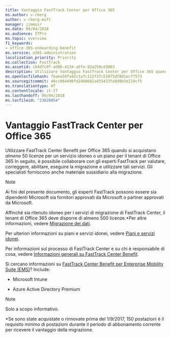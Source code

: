 ```yaml
---
title: Vantaggio FastTrack Center per Office 365
ms.author: v-rberg
author: v-rberg-msft
manager: jimmuir
ms.date: 09/04/2018
ms.audience: ITPro
ms.topic: overview
f1_keywords:
- office-365-onboarding-benefit
ms.service: o365-administration
localization_priority: Priority
ms.collection: FastTrack
ms.assetid: cb4d7c0f-ad86-4134-a5fe-92a250cd3003
description: Utilizzare Vantaggio FastTrack Center per Office 365 quando si acquistano almeno 50 licenze per un servizio idoneo o un piano per il tenant di Office 365 In seguito, è possibile collaborare con gli esperti FastTrack per valutare, correggere, abilitare, eseguire la migrazione e utilizzare tali servizi. Gli specialisti forniscono anche guida alla migrazione.
ms.openlocfilehash: fbaea58fa42c1a7c112f3fc51075df8d1ecf7573
ms.sourcegitcommit: d4cc064490fd2460682a455433fe8d9b5e219cf5
ms.translationtype: HT
ms.contentlocale: it-IT
ms.lasthandoff: 09/04/2018
ms.locfileid: "23828054"
---
```

# <a name="fasttrack-center-benefit-for-office-365"></a>Vantaggio FastTrack Center per Office 365

Utilizzare FastTrack Center Benefit per Office 365 quando si acquistano *almeno* 50 licenze per un servizio idoneo o un piano per il tenant di Office 365 In seguito, è possibile collaborare con gli esperti FastTrack per valutare, correggere, abilitare, eseguire la migrazione e utilizzare tali servizi. Gli specialisti forniscono anche materiale sussidiario alla migrazione. 
  
> [!NOTE]
> Ai fini del presente documento, gli esperti FastTrack possono essere sia dipendenti Microsoft sia fornitori approvati da Microsoft o partner approvati da Microsoft. 
  
Affinché sia ritenuto idoneo per i servizi di migrazione di FastTrack Center, il tenant di Office 365 deve disporre di almeno 500 licenze.\*Per altre informazioni, vedere [Migrazione dei dati](data-migration.md).
  
Per ulteriori informazioni su piani e servizi idonei, vedere [Piani e servizi idonei](eligible-services-and-plans.md).
  
Per informazioni sul processo di FastTrack Center e su chi è responsabile di cosa, vedere [Informazioni generali su FastTrack Center Benefit](fasttrack-benefit-overview.md).
  
Si cercano informazioni su [FastTrack Center Benefit per Enterprise Mobility Suite (EMS)](https://go.microsoft.com/fwlink/?linkid=2005312)? Include:
  
- Microsoft Intune
    
- Azure Active Directory Premium 
    
> [!NOTE]
> Solo a scopo informativo. 
  
\*Se sono state acquistate o rinnovate prima del 1/9/2017, 150 postazioni è il requisito minimo di postazioni durante il periodo di abbonamento corrente per ricevere il vantaggio della migrazione.
  

 